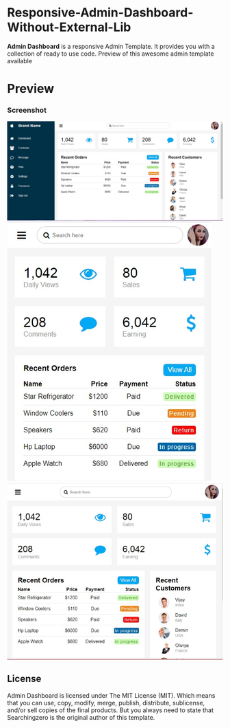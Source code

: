 # Responsive-Admin-Dashboard-Without-External-Lib
**Admin Dashboard** is a responsive Admin Template. It provides you with a collection of ready to use code. Preview of this awesome admin template available

# Preview

### Screenshot

![Admin Dashboard template preview](https://github.com/searchingzero/Responsive-Admin-Dashboard-Without-External-Lib/blob/main/admin%20dashboard%20desktop.jpg)
![Admin Dashboard template preview](https://github.com/searchingzero/Responsive-Admin-Dashboard-Without-External-Lib/blob/main/admin%20dashboard%20mobile%20view.jpg)
![Admin Dashboard template preview](https://github.com/searchingzero/Responsive-Admin-Dashboard-Without-External-Lib/blob/main/admin%20dashboard%20tab%20view.jpg)
## License

Admin Dashboard is licensed under The MIT License (MIT). Which means that you can use, copy, modify, merge, publish, distribute, sublicense, and/or sell copies of the final products. But you always need to state that Searchingzero is the original author of this template.
